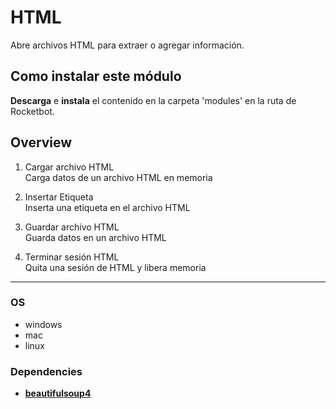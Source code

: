 


  # HTML

Abre archivos HTML para extraer o agregar información.



## Como instalar este módulo
  
__Descarga__ e __instala__ el contenido en la carpeta 'modules' en la ruta de Rocketbot.  



## Overview


1. Cargar archivo HTML  
Carga datos de un archivo HTML en memoria

2. Insertar Etiqueta  
Inserta una etiqueta en el archivo HTML

6. Guardar archivo HTML  
Guarda datos en un archivo HTML

7. Terminar sesión HTML  
Quita una sesión de HTML y libera memoria  



----
### OS

- windows
- mac
- linux


### Dependencies
- [**beautifulsoup4**](https://pypi.org/project/beautifulsoup4/)
